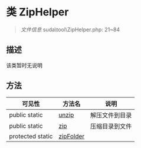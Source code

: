 #  类 ZipHelper

> *文件信息* suda\tool\ZipHelper.php: 21~84



## 描述

该类暂时无说明






## 方法


| 可见性 | 方法名 | 说明 |
|--------|-------|------|
| public static|[unzip](ZipHelper/unzip.md) | 解压文件到目录 |
| public static|[zip](ZipHelper/zip.md) | 压缩目录到文件 |
| protected static|[zipFolder](ZipHelper/zipFolder.md) |  |
